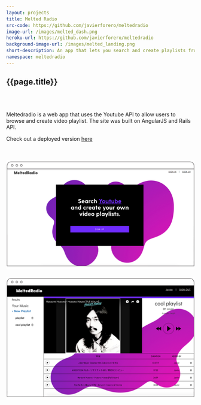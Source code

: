```yaml
---
layout: projects
title: Melted Radio
src-code: https://github.com/javierforero/meltedradio
image-url: /images/melted_dash.png
heroku-url: https://github.com/javierforero/meltedradio
background-image-url: /images/melted_landing.png
short-description: An app that lets you search and create playlists from youtube
namespace: meltedradio
---
```


<div class="project__left">
  <div class="project__left__text">
    <h2 class="project__title">{{page.title}}</h2>
    <br>
    <br>
    <p>Meltedradio is a web app that uses the Youtube API to allow users to browse and create
    video playlist. The site was built on AngularJS and Rails API.</p>
    <p>Check out a deployed version <a href="https://meltedradio.herokuapp.com/#/" target="_blank">here</a></p>
    <br>
    <br>
  </div>  
  <div class="project__imgs">
    <img src="/images/melted_landing_desk.png" />
    <br>
    <br>
    <img src="/images/melted_dash_desk.png" />
  </div>
</div>
